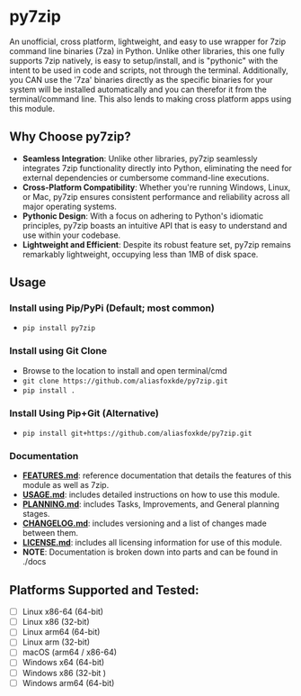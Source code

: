 # py7zip
An unofficial, cross platform, lightweight, and easy to use wrapper for 7zip command line binaries (7za) in Python. 
Unlike other libraries, this one fully supports 7zip natively, is easy to setup/install, and is "pythonic" with 
the intent to be used in code and scripts, not through the terminal. Additionally, you CAN use the '7za' binaries
directly as the specific binaries for your system will be installed automatically and you can therefor it from the 
terminal/command line. This also lends to making cross platform apps using this module.

## Why Choose py7zip?
- **Seamless Integration**: Unlike other libraries, py7zip seamlessly integrates 7zip functionality directly into Python, 
  eliminating the need for external dependencies or cumbersome command-line executions.
- **Cross-Platform Compatibility**: Whether you're running Windows, Linux, or Mac, py7zip ensures consistent performance 
  and reliability across all major operating systems.
- **Pythonic Design**: With a focus on adhering to Python's idiomatic principles, py7zip boasts an intuitive API that is 
  easy to understand and use within your codebase.
- **Lightweight and Efficient**: Despite its robust feature set, py7zip remains remarkably lightweight, occupying less 
  than 1MB of disk space.

## Usage
### Install using Pip/PyPi (Default; most common)
- `pip install py7zip`

### Install using Git Clone
- Browse to the location to install and open terminal/cmd
- `git clone https://github.com/aliasfoxkde/py7zip.git`
- `pip install .`

### Install Using Pip+Git (Alternative)
- `pip install git+https://github.com/aliasfoxkde/py7zip.git`

### Documentation
- [**FEATURES.md**](https://github.com/aliasfoxkde/py7zip/blob/main/docs/FEATURES.md): reference documentation that 
  details the features of this module as well as 7zip.
- [**USAGE.md**](https://github.com/aliasfoxkde/py7zip/blob/main/docs/USAGE.md): includes detailed instructions on 
  how to use this module.
- [**PLANNING.md**](https://github.com/aliasfoxkde/py7zip/blob/main/docs/PLANNING.md): includes Tasks, Improvements, 
  and General planning stages.
- [**CHANGELOG.md**](https://github.com/aliasfoxkde/py7zip/blob/main/docs/CHANGELOG.md): includes versioning and a 
  list of changes made between them.
- [**LICENSE.md**](https://github.com/aliasfoxkde/py7zip/blob/main/docs/LICENSE.md): includes all licensing 
  information for use of this module.
- **NOTE**: Documentation is broken down into parts and can be found in ./docs

## Platforms Supported and Tested:
- [ ] Linux x86-64 (64-bit)
- [ ] Linux x86 (32-bit)
- [ ] Linux arm64 (64-bit)
- [ ] Linux arm (32-bit)
- [ ] macOS (arm64 / x86-64)
- [ ] Windows x64 (64-bit)
- [ ] Windows x86 (32-bit )
- [ ] Windows arm64 (64-bit)